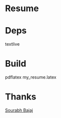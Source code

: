 # Resume

# Deps
textlive 

# Build
pdflatex my_resume.latex

# Thanks
[Sourabh Bajaj](https://github.com/sb2nov/resume)